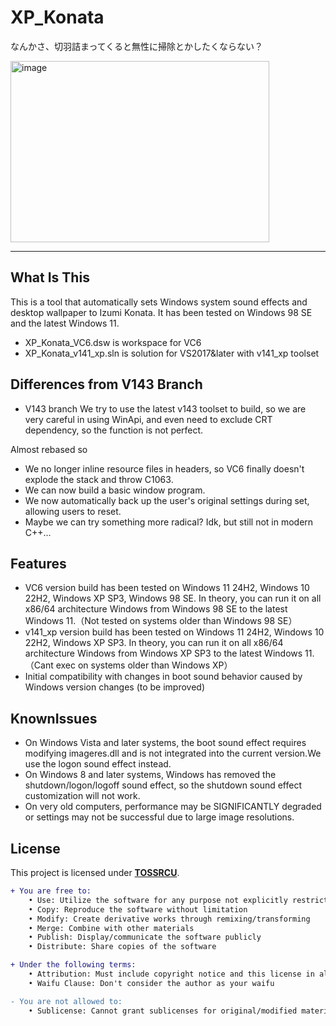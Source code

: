 # XP_Konata
なんかさ、切羽詰まってくると無性に掃除とかしたくならない？

<img width="414" height="290" alt="image" src="https://github.com/user-attachments/assets/2495aea3-8d41-4d6f-a999-753c8f5baca2" />

---
## What Is This
This is a tool that automatically sets Windows system sound effects and desktop wallpaper to Izumi Konata. It has been tested on Windows 98 SE and the latest Windows 11.

- XP_Konata_VC6.dsw is workspace for VC6
- XP_Konata_v141_xp.sln is solution for VS2017&later with v141_xp toolset
## Differences from V143 Branch

- V143 branch We try to use the latest v143 toolset to build, so we are very careful in using WinApi, and even need to exclude CRT dependency, so the function is not perfect.

Almost rebased so

- We no longer inline resource files in headers, so VC6 finally doesn't explode the stack and throw C1063.
- We can now build a basic window program.
- We now automatically back up the user's original settings during set, allowing users to reset.
- Maybe we can try something more radical? Idk, but still not in modern C++...
## Features

- VC6 version build has been tested on Windows 11 24H2, Windows 10 22H2, Windows XP SP3, Windows 98 SE. In theory, you can run it on all x86/64 architecture Windows from Windows 98 SE to the latest Windows 11.（Not tested on systems older than Windows 98 SE）
- v141_xp version build has been tested on Windows 11 24H2, Windows 10 22H2, Windows XP SP3. In theory, you can run it on all x86/64 architecture Windows from Windows XP SP3 to the latest Windows 11.（Cant exec on systems older than Windows XP）
- Initial compatibility with changes in boot sound behavior caused by Windows version changes (to be improved)
## KnownIssues

- On Windows Vista and later systems, the boot sound effect requires modifying imageres.dll and is not integrated into the current version.We use the logon sound effect instead.
- On Windows 8 and later systems, Windows has removed the shutdown/logon/logoff sound effect, so the shutdown sound effect customization will not work.
- On very old computers, performance may be SIGNIFICANTLY degraded or settings may not be successful due to large image resolutions.
## License

This project is licensed under [**TOSSRCU**](LICENSE).
```diff
+ You are free to:
	• Use: Utilize the software for any purpose not explicitly restricted
	• Copy: Reproduce the software without limitation
	• Modify: Create derivative works through remixing/transforming
	• Merge: Combine with other materials
	• Publish: Display/communicate the software publicly
	• Distribute: Share copies of the software

+ Under the following terms:
	• Attribution: Must include copyright notice and this license in all copies
	• Waifu Clause: Don't consider the author as your waifu

- You are not allowed to:
	• Sublicense: Cannot grant sublicenses for original/modified material

```
